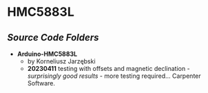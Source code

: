 # HMC5883L

## ***Source Code Folders***

- **Arduino-HMC5883L** 
    - by Korneliusz Jarzębski
    - **20230411** testing with offsets and magnetic declination - *surprisingly good results* - more testing required... Carpenter Software.

